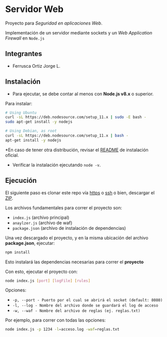 # Servidor Web
Proyecto para _Seguridad en aplicaciones Web_.

Implementación de un servidor mediante sockets y un _Web Application Firewall_ en `Node.js` 

## Integrantes

- Ferrusca Ortiz Jorge L.

## Instalación

- Para ejecutar, se debe contar al menos con **Node.js v8.x** o superior.

Para instalar: 

```sh
# Using Ubuntu
curl -sL https://deb.nodesource.com/setup_11.x | sudo -E bash -
sudo apt-get install -y nodejs

# Using Debian, as root
curl -sL https://deb.nodesource.com/setup_11.x | bash -
apt-get install -y nodejs
```

\*En caso de tener otra distribución, revisar el [README](https://github.com/nodesource/distributions/blob/master/README.md#debinstall) de instalación oficial.

- Verificar la instalación ejecutando `node -v`.

## Ejecución

El siguiente paso es clonar este repo vía [https](https://github.com/mp4-28/servidor-net.git) o [ssh](git@github.com:mp4-28/servidor-net.git) o bien, descargar el [ZIP](https://github.com/mp4-28/servidor-net/archive/master.zip).

Los archivos fundamentales para correr el proyecto son: 
- `index.js` (archivo principal)
- `anaylzer.js` (archivo de waf)
- `package.json` (archivo de instalación de dependencias)

Una vez descargado el proyecto, y en la misma ubicación del archivo **package.json**, ejecutar:
```sh
npm install
```
Esto instalará las dependencias necesarias para correr el **proyecto**

Con esto, ejecutar el proyecto con: 
```sh
node index.js [port] [logFile] [rules]
```

Opciones:
- `-p, --port - Puerto por el cual se abrirá el socket (default: 8080)`
- `-l, --log - Nombre del archivo donde se guardará el log de acceso`
- `-w, --waf - Nombre del archivo de reglas (ej. reglas.txt)`

Por ejemplo, para correr con todas las opciones: 
```sh
node index.js -p 1234 -l=acceso.log -waf=reglas.txt
```